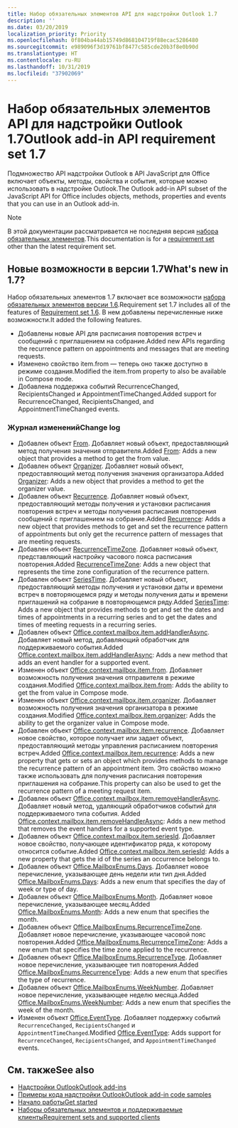 ```yaml
---
title: Набор обязательных элементов API для надстройки Outlook 1.7
description: ''
ms.date: 03/20/2019
localization_priority: Priority
ms.openlocfilehash: 0f804ba44ab15749d868104719f88ecac5286480
ms.sourcegitcommit: e989096f3d19761bf8477c585cde20b3f8e0b90d
ms.translationtype: HT
ms.contentlocale: ru-RU
ms.lasthandoff: 10/31/2019
ms.locfileid: "37902069"
---
```

# <a name="outlook-add-in-api-requirement-set-17"></a><span data-ttu-id="a7128-102">Набор обязательных элементов API для надстройки Outlook 1.7</span><span class="sxs-lookup"><span data-stu-id="a7128-102">Outlook add-in API requirement set 1.7</span></span>

<span data-ttu-id="a7128-103">Подмножество API надстройки Outlook в API JavaScript для Office включает объекты, методы, свойства и события, которые можно использовать в надстройке Outlook.</span><span class="sxs-lookup"><span data-stu-id="a7128-103">The Outlook add-in API subset of the JavaScript API for Office includes objects, methods, properties and events that you can use in an Outlook add-in.</span></span>

> [!NOTE]
> <span data-ttu-id="a7128-104">В этой документации рассматривается не последняя версия [набора обязательных элементов](/office/dev/add-ins/reference/requirement-sets/outlook-api-requirement-sets).</span><span class="sxs-lookup"><span data-stu-id="a7128-104">This documentation is for a [requirement set](/office/dev/add-ins/reference/requirement-sets/outlook-api-requirement-sets) other than the latest requirement set.</span></span>

## <a name="whats-new-in-17"></a><span data-ttu-id="a7128-105">Новые возможности в версии 1.7</span><span class="sxs-lookup"><span data-stu-id="a7128-105">What's new in 1.7?</span></span>

<span data-ttu-id="a7128-106">Набор обязательных элементов 1.7 включает все возможности [набора обязательных элементов версии 1.6](../requirement-set-1.6/outlook-requirement-set-1.6.md).</span><span class="sxs-lookup"><span data-stu-id="a7128-106">Requirement set 1.7 includes all of the features of [Requirement set 1.6](../requirement-set-1.6/outlook-requirement-set-1.6.md).</span></span> <span data-ttu-id="a7128-107">В нем добавлены перечисленные ниже возможности.</span><span class="sxs-lookup"><span data-stu-id="a7128-107">It added the following features.</span></span>

- <span data-ttu-id="a7128-108">Добавлены новые API для расписания повторения встреч и сообщений с приглашением на собрание.</span><span class="sxs-lookup"><span data-stu-id="a7128-108">Added new APIs regarding the recurrence pattern on appointments and messages that are meeting requests.</span></span>
- <span data-ttu-id="a7128-109">Изменено свойство item.from — теперь оно также доступно в режиме создания.</span><span class="sxs-lookup"><span data-stu-id="a7128-109">Modified the item.from property to also be available in Compose mode.</span></span>
- <span data-ttu-id="a7128-110">Добавлена поддержка событий RecurrenceChanged, RecipientsChanged и AppointmentTimeChanged.</span><span class="sxs-lookup"><span data-stu-id="a7128-110">Added support for RecurrenceChanged, RecipientsChanged, and AppointmentTimeChanged events.</span></span>

### <a name="change-log"></a><span data-ttu-id="a7128-111">Журнал изменений</span><span class="sxs-lookup"><span data-stu-id="a7128-111">Change log</span></span>

- <span data-ttu-id="a7128-112">Добавлен объект [From](/javascript/api/outlook/office.from?view=outlook-js-1.7). Добавляет новый объект, предоставляющий метод получения значения отправителя.</span><span class="sxs-lookup"><span data-stu-id="a7128-112">Added [From](/javascript/api/outlook/office.from?view=outlook-js-1.7): Adds a new object that provides a method to get the from value.</span></span>
- <span data-ttu-id="a7128-113">Добавлен объект [Organizer](/javascript/api/outlook/office.organizer?view=outlook-js-1.7). Добавляет новый объект, предоставляющий метод получения значения организатора.</span><span class="sxs-lookup"><span data-stu-id="a7128-113">Added [Organizer](/javascript/api/outlook/office.organizer?view=outlook-js-1.7): Adds a new object that provides a method to get the organizer value.</span></span>
- <span data-ttu-id="a7128-114">Добавлен объект [Recurrence](/javascript/api/outlook/office.recurrence?view=outlook-js-1.7). Добавляет новый объект, предоставляющий методы получения и установки расписания повторения встреч и методы получения расписания повторения сообщений с приглашением на собрание.</span><span class="sxs-lookup"><span data-stu-id="a7128-114">Added [Recurrence](/javascript/api/outlook/office.recurrence?view=outlook-js-1.7): Adds a new object that provides methods to get and set the recurrence pattern of appointments but only get the recurrence pattern of messages that are meeting requests.</span></span>
- <span data-ttu-id="a7128-115">Добавлен объект [RecurrenceTimeZone](/javascript/api/outlook/office.recurrencetimezone?view=outlook-js-1.7). Добавляет новый объект, представляющий настройку часового пояса расписания повторения.</span><span class="sxs-lookup"><span data-stu-id="a7128-115">Added [RecurrenceTimeZone](/javascript/api/outlook/office.recurrencetimezone?view=outlook-js-1.7): Adds a new object that represents the time zone configuration of the recurrence pattern.</span></span>
- <span data-ttu-id="a7128-116">Добавлен объект [SeriesTime](/javascript/api/outlook/office.seriestime?view=outlook-js-1.7). Добавляет новый объект, предоставляющий методы получения и установки даты и времени встреч в повторяющемся ряду и методы получения даты и времени приглашений на собрание в повторяющемся ряду.</span><span class="sxs-lookup"><span data-stu-id="a7128-116">Added [SeriesTime](/javascript/api/outlook/office.seriestime?view=outlook-js-1.7): Adds a new object that provides methods to get and set the dates and times of appointments in a recurring series and to get the dates and times of meeting requests in a recurring series.</span></span>
- <span data-ttu-id="a7128-117">Добавлен объект [Office.context.mailbox.item.addHandlerAsync](office.context.mailbox.item.md#addhandlerasynceventtype-handler-options-callback). Добавляет новый метод, добавляющий обработчик для поддерживаемого события.</span><span class="sxs-lookup"><span data-stu-id="a7128-117">Added [Office.context.mailbox.item.addHandlerAsync](office.context.mailbox.item.md#addhandlerasynceventtype-handler-options-callback): Adds a new method that adds an event handler for a supported event.</span></span>
- <span data-ttu-id="a7128-118">Изменен объект [Office.context.mailbox.item.from](office.context.mailbox.item.md#from-emailaddressdetailsfrom). Добавляет возможность получения значения отправителя в режиме создания.</span><span class="sxs-lookup"><span data-stu-id="a7128-118">Modified [Office.context.mailbox.item.from](office.context.mailbox.item.md#from-emailaddressdetailsfrom): Adds the ability to get the from value in Compose mode.</span></span>
- <span data-ttu-id="a7128-119">Изменен объект [Office.context.mailbox.item.organizer](office.context.mailbox.item.md#organizer-emailaddressdetailsorganizer). Добавляет возможность получения значения организатора в режиме создания.</span><span class="sxs-lookup"><span data-stu-id="a7128-119">Modified [Office.context.mailbox.item.organizer](office.context.mailbox.item.md#organizer-emailaddressdetailsorganizer): Adds the ability to get the organizer value in Compose mode.</span></span>
- <span data-ttu-id="a7128-120">Добавлен объект [Office.context.mailbox.item.recurrence](office.context.mailbox.item.md#nullable-recurrence-recurrence). Добавляет новое свойство, которое получает или задает объект, предоставляющий методы управления расписанием повторения встреч.</span><span class="sxs-lookup"><span data-stu-id="a7128-120">Added [Office.context.mailbox.item.recurrence](office.context.mailbox.item.md#nullable-recurrence-recurrence): Adds a new property that gets or sets an object which provides methods to manage the recurrence pattern of an appointment item.</span></span> <span data-ttu-id="a7128-121">Это свойство можно также использовать для получения расписания повторения приглашения на собрание.</span><span class="sxs-lookup"><span data-stu-id="a7128-121">This property can also be used to get the recurrence pattern of a meeting request item.</span></span>
- <span data-ttu-id="a7128-122">Добавлен объект [Office.context.mailbox.item.removeHandlerAsync](office.context.mailbox.item.md#removehandlerasynceventtype-options-callback). Добавляет новый метод, удаляющий обработчиков событий для поддерживаемого типа события. </span><span class="sxs-lookup"><span data-stu-id="a7128-122">Added [Office.context.mailbox.item.removeHandlerAsync](office.context.mailbox.item.md#removehandlerasynceventtype-options-callback): Adds a new method that removes the event handlers for a supported event type.</span></span>
- <span data-ttu-id="a7128-123">Добавлен объект [Office.context.mailbox.item.seriesId](office.context.mailbox.item.md#nullable-seriesid-string). Добавляет новое свойство, получающее идентификатор ряда, к которому относится событие.</span><span class="sxs-lookup"><span data-stu-id="a7128-123">Added [Office.context.mailbox.item.seriesId](office.context.mailbox.item.md#nullable-seriesid-string): Adds a new property that gets the id of the series an occurrence belongs to.</span></span>
- <span data-ttu-id="a7128-124">Добавлен объект [Office.MailboxEnums.Days](/javascript/api/outlook/office.mailboxenums.days?view=outlook-js-1.7). Добавляет новое перечисление, указывающее день недели или тип дня.</span><span class="sxs-lookup"><span data-stu-id="a7128-124">Added [Office.MailboxEnums.Days](/javascript/api/outlook/office.mailboxenums.days?view=outlook-js-1.7): Adds a new enum that specifies the day of week or type of day.</span></span>
- <span data-ttu-id="a7128-125">Добавлен объект [Office.MailboxEnums.Month](/javascript/api/outlook/office.mailboxenums.month?view=outlook-js-1.7). Добавляет новое перечисление, указывающее месяц.</span><span class="sxs-lookup"><span data-stu-id="a7128-125">Added [Office.MailboxEnums.Month](/javascript/api/outlook/office.mailboxenums.month?view=outlook-js-1.7): Adds a new enum that specifies the month.</span></span>
- <span data-ttu-id="a7128-126">Добавлен объект [Office.MailboxEnums.RecurrenceTimeZone](/javascript/api/outlook/office.mailboxenums.recurrencetimezone?view=outlook-js-1.7). Добавляет новое перечисление, указывающее часовой пояс повторения.</span><span class="sxs-lookup"><span data-stu-id="a7128-126">Added [Office.MailboxEnums.RecurrenceTimeZone](/javascript/api/outlook/office.mailboxenums.recurrencetimezone?view=outlook-js-1.7): Adds a new enum that specifies the time zone applied to the recurrence.</span></span>
- <span data-ttu-id="a7128-127">Добавлен объект [Office.MailboxEnums.RecurrenceType](/javascript/api/outlook/office.mailboxenums.recurrencetype?view=outlook-js-1.7). Добавляет новое перечисление, указывающее тип повторения.</span><span class="sxs-lookup"><span data-stu-id="a7128-127">Added [Office.MailboxEnums.RecurrenceType](/javascript/api/outlook/office.mailboxenums.recurrencetype?view=outlook-js-1.7): Adds a new enum that specifies the type of recurrence.</span></span>
- <span data-ttu-id="a7128-128">Добавлен объект [ Office.MailboxEnums.WeekNumber](/javascript/api/outlook/office.mailboxenums.weeknumber?view=outlook-js-1.7). Добавляет новое перечисление, указывающее неделю месяца.</span><span class="sxs-lookup"><span data-stu-id="a7128-128">Added [Office.MailboxEnums.WeekNumber](/javascript/api/outlook/office.mailboxenums.weeknumber?view=outlook-js-1.7): Adds a new enum that specifies the week of the month.</span></span>
- <span data-ttu-id="a7128-129">Изменен объект [Office.EventType](/javascript/api/office/office.eventtype). Добавляет поддержку событий `RecurrenceChanged`, `RecipientsChanged` и `AppointmentTimeChanged`.</span><span class="sxs-lookup"><span data-stu-id="a7128-129">Modified [Office.EventType](/javascript/api/office/office.eventtype): Adds support for `RecurrenceChanged`, `RecipientsChanged`, and `AppointmentTimeChanged` events.</span></span>

## <a name="see-also"></a><span data-ttu-id="a7128-130">См. также</span><span class="sxs-lookup"><span data-stu-id="a7128-130">See also</span></span>

- [<span data-ttu-id="a7128-131">Надстройки Outlook</span><span class="sxs-lookup"><span data-stu-id="a7128-131">Outlook add-ins</span></span>](/outlook/add-ins/)
- [<span data-ttu-id="a7128-132">Примеры кода надстройки Outlook</span><span class="sxs-lookup"><span data-stu-id="a7128-132">Outlook add-in code samples</span></span>](https://developer.microsoft.com/outlook/gallery/?filterBy=Outlook,Samples,Add-ins)
- [<span data-ttu-id="a7128-133">Начало работы</span><span class="sxs-lookup"><span data-stu-id="a7128-133">Get started</span></span>](/outlook/add-ins/quick-start)
- [<span data-ttu-id="a7128-134">Наборы обязательных элементов и поддерживаемые клиенты</span><span class="sxs-lookup"><span data-stu-id="a7128-134">Requirement sets and supported clients</span></span>](../../requirement-sets/outlook-api-requirement-sets.md)
